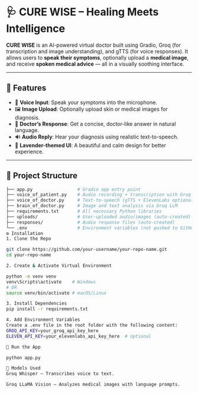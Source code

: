 # 🩺 CURE WISE – Healing Meets Intelligence

**CURE WISE** is an AI-powered virtual doctor built using Gradio, Groq (for transcription and image understanding), and gTTS (for voice responses). It allows users to **speak their symptoms**, optionally upload a **medical image**, and receive **spoken medical advice** — all in a visually soothing interface.

---

## 🌟 Features

- 🎤 **Voice Input**: Speak your symptoms into the microphone.
- 🖼️ **Image Upload**: Optionally upload skin or medical images for diagnosis.
- 💬 **Doctor’s Response**: Get a concise, doctor-like answer in natural language.
- 🔊 **Audio Reply**: Hear your diagnosis using realistic text-to-speech.
- 🎨 **Lavender-themed UI**: A beautiful and calm design for better experience.

---

## 📁 Project Structure

```bash
├── app.py                 # Gradio app entry point
├── voice_of_patient.py    # Audio recording + transcription with Groq
├── voice_of_doctor.py     # Text-to-speech (gTTS + ElevenLabs optional)
├── brain_of_doctor.py     # Image and text analysis via Groq LLM
├── requirements.txt       # All necessary Python libraries
├── uploads/               # User-uploaded audio/images (auto-created)
├── responses/             # Audio response files (auto-created)
└── .env                   # Environment variables (not pushed to GitHub)
⚙️ Installation
1. Clone the Repo

git clone https://github.com/your-username/your-repo-name.git
cd your-repo-name

2. Create & Activate Virtual Environment

python -m venv venv
venv\Scripts\activate    # Windows
# OR
source venv/bin/activate # macOS/Linux

3. Install Dependencies
pip install -r requirements.txt

4. Add Environment Variables
Create a .env file in the root folder with the following content:
GROQ_API_KEY=your_groq_api_key_here
ELEVEN_API_KEY=your_elevenlabs_api_key_here  # optional

🚀 Run the App

python app.py

🧠 Models Used
Groq Whisper – Transcribes voice to text.

Groq LLaMA Vision – Analyzes medical images with language prompts.


